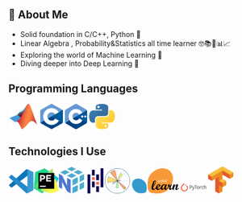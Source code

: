 
## 🚀 About Me
* Solid foundation in C/C++, Python 🐍 
* Linear Algebra , Probability&Statistics all time learner  🤓📚📐📊📈
* Exploring the world of Machine Learning 🤖
* Diving deeper into Deep Learning 🔭


## Programming Languages
<img src = 'https://github.com/omarTBakr/Images/blob/main/matlab.svg' height='50'/> <img src = 'https://github.com/omarTBakr/Images/blob/main/C_svg.png' height='50'/> <img src = 'https://github.com/omarTBakr/Images/blob/main/ISO_C%2B%2B_Logo.svg.png' height='50'/> <img src = 'https://github.com/omarTBakr/Images/blob/main/python-5.svg' height='50'/>   
 
 ## Technologies I Use
  <img src = 'https://github.com/omarTBakr/Images/blob/main/visual-studio-code-1-1.svg' width='50'/><img src = 'https://github.com/omarTBakr/Images/blob/main/pycharmedu-icon.svg' width='50'/><img src = 'https://github.com/omarTBakr/Images/blob/main/numpy-1.svg' width='50'/>  <img src = 'https://github.com/omarTBakr/Images/blob/main/pandas.svg' height='50'/><img src = 'https://github.com/omarTBakr/Images/blob/main/matplotlib-1.svg' width='50'/> <img src = 'https://github.com/omarTBakr/Images/blob/main/Scikit_learn_logo_small.svg.png' height='50'/> <img src = 'https://github.com/omarTBakr/Images/blob/main/pytorch-2.svg' width='50'/> <img src = 'https://github.com/omarTBakr/Images/blob/main/tensorflow-2.svg' width='50'/>  
 
